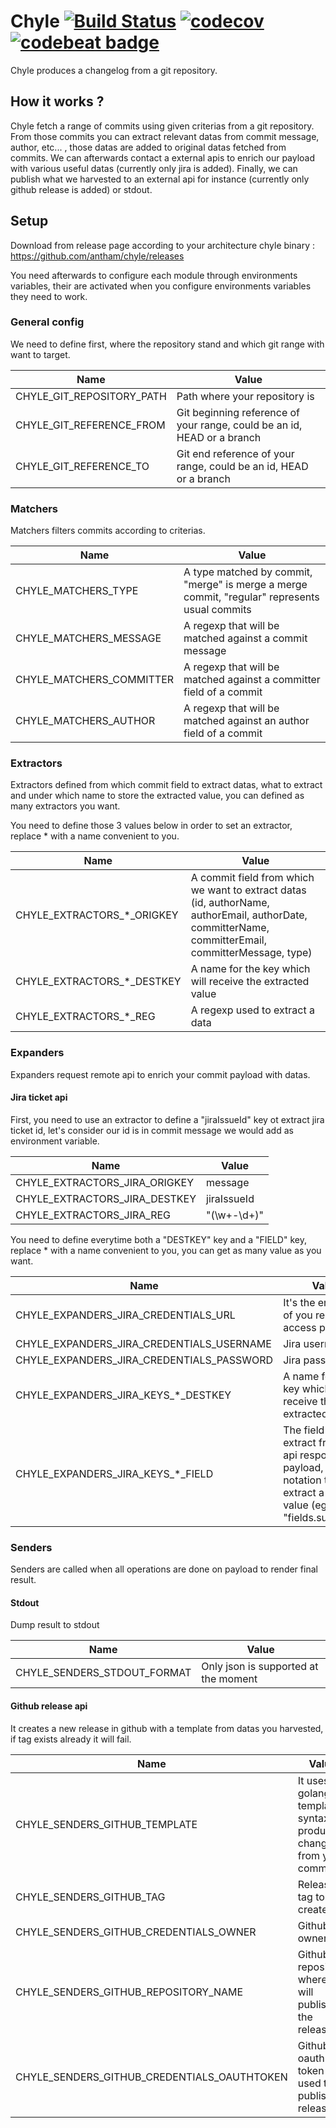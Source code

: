 Chyle [![Build Status](https://travis-ci.org/antham/chyle.svg?branch=master)](https://travis-ci.org/antham/chyle) [![codecov](https://codecov.io/gh/antham/chyle/branch/master/graph/badge.svg)](https://codecov.io/gh/antham/chyle) [![codebeat badge](https://codebeat.co/badges/1fd5d776-6145-4a3f-9705-731d14e7283e)](https://codebeat.co/projects/github-com-antham-chyle)
=====

Chyle produces a changelog from a git repository.


## How it works ?

Chyle fetch a range of commits using given criterias from a git repository. From those commits you can extract relevant datas from commit message, author, etc... , those datas are added to original datas fetched from commits. We can afterwards contact a external apis to enrich our payload with various useful datas (currently only jira is added). Finally, we can publish what we harvested to an external api for instance (currently only github release is added) or stdout.

## Setup

Download from release page according to your architecture chyle binary : https://github.com/antham/chyle/releases

You need afterwards to configure each module through environments variables, their are activated when you configure environments variables they need to work.

### General config

We need to define first, where the repository stand and which git range with want to target.

Name | Value
------------ | -------------
CHYLE_GIT_REPOSITORY_PATH | Path where your repository is
CHYLE_GIT_REFERENCE_FROM | Git beginning reference of your range, could be an id, HEAD or a branch
CHYLE_GIT_REFERENCE_TO | Git end reference of your range, could be an id, HEAD or a branch

### Matchers

Matchers filters commits according to criterias.

Name | Value
------------ | -------------
CHYLE_MATCHERS_TYPE | A type matched by commit, "merge" is merge a merge commit, "regular" represents usual commits
CHYLE_MATCHERS_MESSAGE | A regexp that will be matched against a commit message
CHYLE_MATCHERS_COMMITTER | A regexp that will be matched against a committer field of a commit
CHYLE_MATCHERS_AUTHOR | A regexp that will be matched against an author field of a commit

### Extractors

Extractors defined from which commit field to extract datas, what to extract and under which name to store the extracted value, you can defined as many extractors you want.

You need to define those 3 values below in order to set an extractor, replace * with a name convenient to you.

Name | Value
------------ | -------------
CHYLE_EXTRACTORS_*_ORIGKEY | A commit field from which we want to extract datas (id, authorName, authorEmail, authorDate, committerName, committerEmail, committerMessage, type)
CHYLE_EXTRACTORS_*_DESTKEY | A name for the key which will receive the extracted value
CHYLE_EXTRACTORS_*_REG | A regexp used to extract a data

### Expanders

Expanders request remote api to enrich your commit payload with datas.

#### Jira ticket api

First, you need to use an extractor to define a "jiraIssueId" key ot extract jira ticket id, let's consider our id is in commit message we would add as environment variable.

Name | Value
------------ | -------------
CHYLE_EXTRACTORS_JIRA_ORIGKEY | message
CHYLE_EXTRACTORS_JIRA_DESTKEY | jiraIssueId
CHYLE_EXTRACTORS_JIRA_REG | "(\w+-\d+)"

You need to define everytime both a "DESTKEY" key and a "FIELD" key, replace * with a name convenient to you, you can get as many value as you want.

Name | Value
------------ | -------------
CHYLE_EXPANDERS_JIRA_CREDENTIALS_URL | It's the endpoint of you remote jira access point
CHYLE_EXPANDERS_JIRA_CREDENTIALS_USERNAME | Jira username
CHYLE_EXPANDERS_JIRA_CREDENTIALS_PASSWORD | Jira password
CHYLE_EXPANDERS_JIRA_KEYS_*_DESTKEY | A name for the key which will receive the extracted value
CHYLE_EXPANDERS_JIRA_KEYS_*_FIELD | The field to extract from jira api response payload, use dot notation to extract a deep value (eg: "fields.summary")

### Senders

Senders are called when all operations are done on payload to render final result.

#### Stdout

Dump result to stdout

Name | Value
------------ | -------------
CHYLE_SENDERS_STDOUT_FORMAT | Only json is supported at the moment

#### Github release api

It creates a new release in github with a template from datas you harvested, if tag exists already it will fail.

Name | Value
------------ | -------------
CHYLE_SENDERS_GITHUB_TEMPLATE | It uses golang template syntax to produce a changelog from you commits
CHYLE_SENDERS_GITHUB_TAG | Release tag to create
CHYLE_SENDERS_GITHUB_CREDENTIALS_OWNER | Github owner
CHYLE_SENDERS_GITHUB_REPOSITORY_NAME | Github repository where we will publish the release
CHYLE_SENDERS_GITHUB_CREDENTIALS_OAUTHTOKEN | Github oauth token used to publish a release
